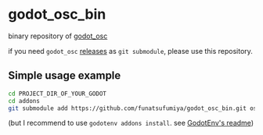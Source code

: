 # godot_osc_bin

binary repository of [godot_osc](https://github.com/funatsufumiya/godot_osc)

if you need `godot_osc` [releases](https://github.com/funatsufumiya/godot_osc/releases) as `git submodule`, please use this repository.

## Simple usage example

```bash
cd PROJECT_DIR_OF_YOUR_GODOT
cd addons
git submodule add https://github.com/funatsufumiya/godot_osc_bin.git osc
```

(but I recommend to use `godotenv addons install`. see [GodotEnv's readme](https://github.com/chickensoft-games/GodotEnv?tab=readme-ov-file#initializing-godotenv-in-a-project))
